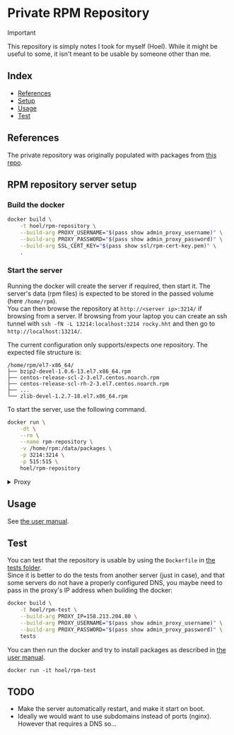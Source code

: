 # Private RPM Repository

> [!IMPORTANT]
> This repository is simply notes I took for myself (Hoel). While it might be useful to some, it isn't meant to be usable by someone other than me.

## Index

- [References](#references)
- [Setup](#rpm-repository-server-setup)
- [Usage](#usage)
- [Test](#test)

## References

The private repository was originally populated with packages from [this repo](https://github.com/ai-platform-metis/Metis_PackageRepo/tree/main/rpm).

## RPM repository server setup

### Build the docker

```bash
docker build \
    -t hoel/rpm-repository \
    --build-arg PROXY_USERNAME="$(pass show admin_proxy_username)" \
    --build-arg PROXY_PASSWORD="$(pass show admin_proxy_password)" \
    --build-arg SSL_CERT_KEY="$(pass show ssl/rpm-cert-key.pem)" \
    .
```

### Start the server

Running the docker will create the server if required, then start it. The server's data (rpm files) is expected to be stored in the passed volume (here `/home/rpm`).\
You can then browse the repository at `http://<server ip>:3214/` if browsing from a server. If browsing from your laptop you can create an ssh tunnel with `ssh -fN -L 13214:localhost:3214 rocky.hht` and then go to `http://localhost:13214/`.

The current configuration only supports/expects one repository. The expected file structure is:

```
/home/rpm/el7-x86_64/
├── bzip2-devel-1.0.6-13.el7.x86_64.rpm
├── centos-release-scl-2-3.el7.centos.noarch.rpm
├── centos-release-scl-rh-2-3.el7.centos.noarch.rpm
├── ...
└── zlib-devel-1.2.7-18.el7.x86_64.rpm
```

To start the server, use the following command.

```bash
docker run \
    -dt \
    --rm \
    --name rpm-repository \
    -v /home/rpm:/data/packages \
    -p 3214:3214 \
    -p 515:515 \
    hoel/rpm-repository
```

<details>
<summary>Proxy</summary>

The proxy is not necessary for the server to operate. However it can be set by adding the following arguments to the command above. This can be necessary when debugging.

```bash
    --env HTTP_PROXY=$HTTP_PROXY \
    --env http_proxy=$http_proxy \
    --env https_proxy=$https_proxy \
    --env HTTPS_PROXY=$HTTPS_PROXY \
```

</details>

## Usage

See [the user manual](./docs/user-manual.md).

## Test

You can test that the repository is usable by using the `Dockerfile` in [the tests folder](./tests/).\
Since it is better to do the tests from another server (just in case), and that some servers do not have a properly configured DNS, you maybe need to pass in the proxy's IP address when building the docker:

```bash
docker build \
    -t hoel/rpm-test \
    --build-arg PROXY_IP=158.213.204.80 \
    --build-arg PROXY_USERNAME="$(pass show admin_proxy_username)" \
    --build-arg PROXY_PASSWORD="$(pass show admin_proxy_password)" \
    tests
```

You can then run the docker and try to install packages as described in [the user manual](./docs/user-manual.md).

```console
docker run -it hoel/rpm-test
```

## TODO

- Make the server automatically restart, and make it start on boot.
- Ideally we would want to use subdomains instead of ports (nginx). However that requires a DNS so...
